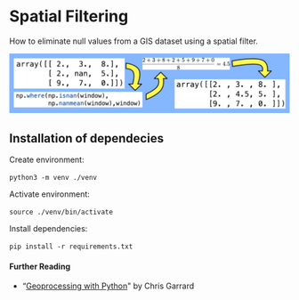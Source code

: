 # Spatial Filtering
How to eliminate null values from a GIS dataset using a spatial filter.

![Images of GIS elevation data before and after spatial filter smoothing has been applied.](images/nan_control.jpg)

## Installation of dependecies

Create environment:

```python3 -m venv ./venv```

Activate environment:

```source ./venv/bin/activate```

Install dependencies:

```pip install -r requirements.txt```

#### __Further Reading__

* “[Geoprocessing with Python](https://livebook.manning.com/book/geoprocessing-with-python/chapter-11/77)" by Chris Garrard
